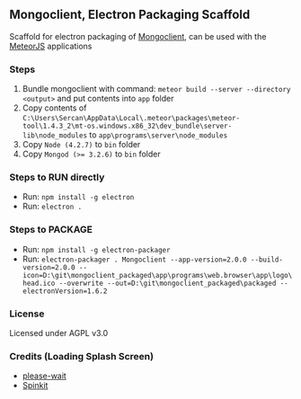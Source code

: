 ## Mongoclient, Electron Packaging Scaffold
Scaffold for electron packaging of [Mongoclient](https://github.com/mongoclient/mongoclient), can be used with the [MeteorJS](https://github.com/meteor/meteor) applications

### Steps
1. Bundle mongoclient with command: `meteor build --server --directory <output>` and put contents into `app` folder
2. Copy contents of `C:\Users\Sercan\AppData\Local\.meteor\packages\meteor-tool\1.4.3_2\mt-os.windows.x86_32\dev_bundle\server-lib\node_modules` to `app\programs\server\node_modules`
3. Copy `Node (4.2.7)` to `bin` folder
4. Copy `Mongod (>= 3.2.6)` to `bin` folder


### Steps to RUN directly
- Run: `npm install -g electron`
- Run: `electron .`

### Steps to PACKAGE
- Run: `npm install -g electron-packager`
- Run: `electron-packager . Mongoclient --app-version=2.0.0 --build-version=2.0.0 --icon=D:\git\mongoclient_packaged\app\programs\web.browser\app\logo\head.ico --overwrite --out=D:\git\mongoclient_packaged\packaged --electronVersion=1.6.2`

### License
Licensed under AGPL v3.0

### Credits (Loading Splash Screen)
- [please-wait](https://github.com/Pathgather/please-wait)
- [Spinkit](https://github.com/tobiasahlin/SpinKit)
